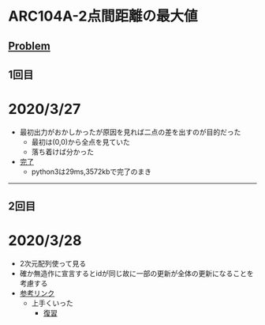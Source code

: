 # ARC104A-2点間距離の最大値
[Problem](https://atcoder.jp/contests/arc004/tasks/arc004_1)
-----
## 1回目
# 2020/3/27
* 最初出力がおかしかったが原因を見れば二点の差を出すのが目的だった
    * 最初は(0,0)から全点を見ていた
    * 落ち着けば分かった
* [完了](https://atcoder.jp/contests/arc004/submissions/11229171)
    * python3は29ms,3572kbで完了のまき
-----
## 2回目
# 2020/3/28
* 2次元配列使って見る
* 確か無造作に宣言するとidが同じ故に一部の更新が全体の更新になることを考慮する
* [参考リンク](https://note.nkmk.me/python-list-initialize/)
    * 上手くいった
        * [復習](https://note.nkmk.me/python-list-comprehension/)